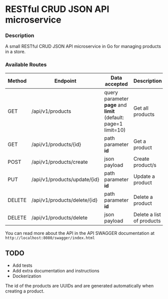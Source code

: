 # RESTful CRUD JSON API  microservice


### Description

A small RESTful CRUD JSON API  microservice in Go for managing products in a store.

### Available Routes

| Method | Endpoint                     | Data accepted                                                     | Description               |
|--------|------------------------------|-------------------------------------------------------------------|---------------------------|
| GET    | /api/v1/products             | query parameter **page** and **limit** (default: page=1 limit=10) | Get all products          |
| GET    | /api/v1/products/{id}        | path parameter **id**                                             | Get a product             |
| POST   | /api/v1/products/create      | json payload                                                      | Create product/s          |
| PUT    | /api/v1/products/update/{id} | path parameter **id**                                             | Update a product          |
| DELETE | /api/v1/products/delete/{id} | path parameter **id**                                             | Delete a product          |
| DELETE | /api/v1/products/delete      | json payload                                                      | Delete a list of products |

You can read more about the API in the API SWAGGER documentation at `http://localhost:8080/swagger/index.html`
## TODO

- Add tests
- Add extra documentation and instructions
- Dockerization

The id of the products are UUIDs and are generated automatically when creating a product.